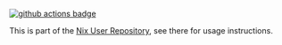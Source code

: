 [![github actions badge](https://github.com/tilpner/nur-packages/workflows/CI/badge.svg)](https://github.com/tilpner/nur-packages/actions)

This is part of the [Nix User Repository](https://github.com/nix-community/NUR), see there for usage instructions.
